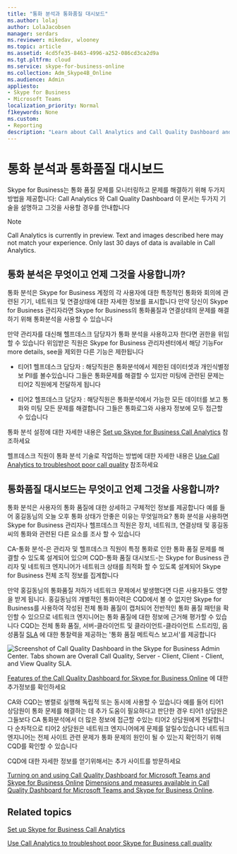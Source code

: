 ```yaml
---
title: "통화 분석과 통화품질 대시보드"
ms.author: lolaj
author: LolaJacobsen
manager: serdars
ms.reviewer: mikedav, wlooney
ms.topic: article
ms.assetid: 4cd5fe35-8463-4996-a252-086cd3ca2d9a
ms.tgt.pltfrm: cloud
ms.service: skype-for-business-online
ms.collection: Adm_Skype4B_Online
ms.audience: Admin
appliesto:
- Skype for Business 
- Microsoft Teams
localization_priority: Normal
f1keywords: None
ms.custom:
- Reporting
description: "Learn about Call Analytics and Call Quality Dashboard and when to use them to monitor and troubleshoot call-quality problems in Skype for Business."
---
```


# 통화 분석과 통화품질 대시보드

Skype for Business는 통화 품질 문제를 모니터링하고 문제를 해결하기 위해 두가지 방법을 제공합니다: Call Analytics 와 Call Quality Dashboard 이 문서는 두가지 기술을 설명하고 그것을 사용할 경우를 안내합니다
  
> [!NOTE]
> Call Analytics is currently in preview. Text and images described here may not match your experience. 
> Only last 30 days of data is available in Call Analytics.
  
## 통화 분석은 무엇이고 언제 그것을 사용합니까?

통화 분석은 Skype for Business 계정의 각 사용자에 대한 특정적인 통화와 회의에 관련된 기기, 네트워크 및 연결상태에 대한 자세한 정보를 표시합니다 만약 당신이 Skype for Business 관리자라면 Skype for Business의 통화품질과 연결상태의 문제를 해결하기 위해 통화분석을 사용할 수 있습니다
  
만약 관리자를 대신해 헬프데스크 담당자가 통화 분석을 사용하고자 한다면 권한을 위임할 수 있습니다 위임받은 직원은 Skype for Business 관리자센터에서 해당 기능For more details, see을 제외한 다른 기능은 제한됩니다
  
- 티어1 헬프데스크 담당자 : 해당직원은 통화분석에서 제한된 데이터셋과 개인식별정보 PII를 볼수있습니다 그들은 통화문제를 해결할 수 있지만 미팅에 관련된 문제는 티어2 직원에게 전달하게 됩니다
    
- 티어2 헬프데스크 담당자 : 해당직원은 통화분석에서 가능한 모든 데이터를 보고 통화와 미팅 모든 문제를 해결합니다 그들은 통화로그와 사용자 정보에 모두 접근할 수 있습니다
    
통화 분석 설정에 대한 자세한 내용은 [Set up Skype for Business Call Analytics](set-up-call-analytics.md) 참조하세요

헬프데스크 직원이 통화 분석 기술로 작업하는 방법에 대한 자세한 내용은 [Use Call Analytics to troubleshoot poor call quality](use-call-analytics-to-troubleshoot-poor-call-quality.md) 참조하세요
  
## 통화품질 대시보드는 무엇이고 언제 그것을 사용합니까?

통화 분석은 사용자의 통화 품질에 대한 상세하고 구체적인 정보를 제공합니다 예를 들어 홍길동님의 오늘 오후 통화 상태가 안좋은 이유는 무엇일까요? 통화 분석을 사용하면 Skype for Business 관리자나 헬프데스크 직원은 장치, 네트워크, 연결상태 및 홍길동씨의 통화와 관련된 다른 요소를 조사 할 수 있습니다
  
CA-통화 분석-은 관리자 및 헬프데스크 직원이 특정 통화로 인한 통화 품질 문제를 해결할 수 있도록 설계되어 있으며 CQD-통화 품질 대시보드-는 Skype for Business 관리자 및 네트워크 엔지니어가 네트워크 상태를 최적화 할 수 있도록 설계되어 Skype for Business 전체 조직 정보를 집계합니다 
  
만약 홍길동님의 통화품질 저하가 네트워크 문제에서 발생했다면 다른 사용자들도 영향을 받게 됩니다. 홍길동님의 개별적인 통화이력은 CQD에서 볼 수 없지만 Skype for Business를 사용하여 작성된 전체 통화 품질이 캡처되어 전반적인 통화 품질 패턴을 확인할 수 있으므로 네트워크 엔지니어는 통화 품질에 대한 정보에 근거해 평가할 수 있습니다 CQD는 전체 통화 품질, 서버-클라이언트 및 클라이언트-클라이언트 스트리밍, 음성품질 [SLA](https://go.microsoft.com/fwlink/p/?linkid=846252) 에 대한 통찰력을 제공하는 '통화 품질 메트릭스 보고서'를 제공합니다
  
![Screenshot of Call Quality Dashboard in the Skype for Business Admin Center. Tabs shown are Overall Call Quality, Server - Client, Client - Client, and View Quality SLA.](../images/6eaccf99-8ee8-4f99-bdf2-ba1c72471cb9.png)
  
 [Features of the Call Quality Dashboard for Skype for Business Online](turning-on-and-using-call-quality-dashboard.md#BKMKFeaturesOfTheCQD) 에 대한  추가정보를 확인하세요
  
CA와 CQD는 병렬로 실행해 독립적 또는 동시에 사용할 수 있습니다 예를 들어 티어1 상담원이 통화 문제를 해결하는 데 추가 도움이 필요하다고 판단한 경우 티어1 상담원은 그들보다 CA 통화분석에서 더 많은 정보에 접근할 수있는 티어2 상담원에게 전달합니다 순차적으로 티어2 상담원은 네트워크 엔지니어에게 문제를 알릴수있습니다 네트워크 엔지니어는 전체 사이트 관련 문제가 통화 문제의 원인이 될 수 있는지 확인하기 위해 CQD를 확인할 수 있습니다
  
CQD에 대한 자세한 정보를 얻기위해서는 추가 사이트를 방문하세요  

[Turning on and using Call Quality Dashboard for Microsoft Teams and Skype for Business Online](turning-on-and-using-call-quality-dashboard.md) 
[Dimensions and measures available in Call Quality Dashboard for Microsoft Teams and Skype for Business Online](dimensions-and-measures-available-in-call-quality-dashboard.md).
  
## Related topics
[Set up Skype for Business Call Analytics](set-up-call-analytics.md)

[Use Call Analytics to troubleshoot poor Skype for Business call quality](use-call-analytics-to-troubleshoot-poor-call-quality.md)

  
 
